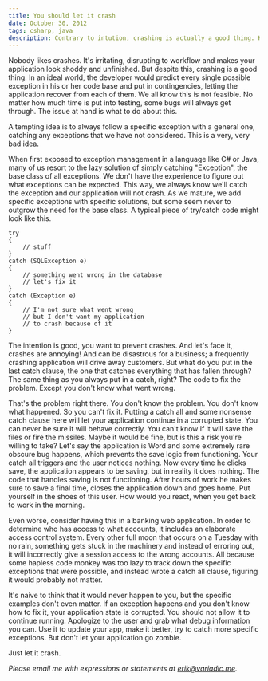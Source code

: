 ```yaml
---
title: You should let it crash
date: October 30, 2012
tags: csharp, java
description: Contrary to intution, crashing is actually a good thing. Here's why you should never catch all.
---
```


Nobody likes crashes. It's irritating, disrupting to workflow and makes your application look shoddy and unfinished. But despite this, crashing is a good thing. In an ideal world, the developer would predict every single possible exception in his or her code base and put in contingencies, letting the application recover from each of them. We all know this is not feasible. No matter how much time is put into testing, some bugs will always get through. The issue at hand is what to do about this.

A tempting idea is to always follow a specific exception with a general one, catching any exceptions that we have not considered. This is a very, very bad idea.

When first exposed to exception management in a language like C# or Java, many of us resort to the lazy  solution of simply catching "Exception", the base class of all exceptions. We don't have the experience to figure out what exceptions can be expected. This way, we always know we'll catch the exception and our application will not crash. As we mature, we add specific exceptions with specific solutions, but some seem never to outgrow the need for the base class. A typical piece of try/catch code might look like this.

~~~~~{.cs}
try 
{
    // stuff
}
catch (SQLException e)
{
    // something went wrong in the database
    // let's fix it
}
catch (Exception e)
{
    // I'm not sure what went wrong
    // but I don't want my application
    // to crash because of it
}
~~~~~

The intention is good, you want to prevent crashes. And let's face it, crashes are annoying! And can be disastrous for a business; a frequently crashing application will drive away customers. But what do you put in the last catch clause, the one that catches everything that has fallen through? The same thing as you always put in a catch, right? The code to fix the problem. Except you don't know what went wrong.

That's the problem right there. You don't know the problem. You don't know what happened. So you can't fix it. Putting a catch all and some nonsense catch clause here will let your application continue in a corrupted state. You can never be sure it will behave correctly. You can't know if it will save the files or fire the missiles. Maybe it would be fine, but is this a risk you're willing to take? Let's say the application is Word and some extremely rare obscure bug happens, which prevents the save logic from functioning. Your catch all triggers and the user notices nothing. Now every time he clicks save, the application appears to be saving, but in reality it does nothing. The code that handles saving is not functioning. After hours of work he makes sure to save a final time, closes the application down and goes home. Put yourself in the shoes of this user. How would you react, when you get back to work in the morning.

Even worse, consider having this in a banking web application. In order to determine who has access to what accounts, it includes an elaborate access control system. Every other full moon that occurs on a Tuesday with no rain, something gets stuck in the machinery and instead of erroring out, it will incorrectly give a session access to the wrong accounts. All because some hapless code monkey was too lazy to track down the specific exceptions that were possible, and instead wrote a catch all clause, figuring it would probably not matter.

It's naive to think that it would never happen to you, but the specific examples don't even matter. If an exception happens and you don't know how to fix it, your application state is corrupted. You should not allow it to continue running. Apologize to the user and grab what debug information you can. Use it to update your app, make it better, try to catch more specific exceptions. But don't let your application go zombie.

Just let it crash.

_Please email me with expressions or statements at <erik@variadic.me>._
